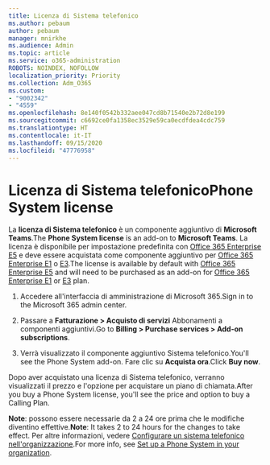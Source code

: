 ```yaml
---
title: Licenza di Sistema telefonico
ms.author: pebaum
author: pebaum
manager: mnirkhe
ms.audience: Admin
ms.topic: article
ms.service: o365-administration
ROBOTS: NOINDEX, NOFOLLOW
localization_priority: Priority
ms.collection: Adm_O365
ms.custom:
- "9002342"
- "4559"
ms.openlocfilehash: 8e140f0542b332aee047cd8b71540e2b72d8e199
ms.sourcegitcommit: c6692ce0fa1358ec3529e59ca0ecdfdea4cdc759
ms.translationtype: HT
ms.contentlocale: it-IT
ms.lasthandoff: 09/15/2020
ms.locfileid: "47776958"
---
```

# <a name="phone-system-license"></a><span data-ttu-id="a08c2-102">Licenza di Sistema telefonico</span><span class="sxs-lookup"><span data-stu-id="a08c2-102">Phone System license</span></span>

<span data-ttu-id="a08c2-103">La **licenza di Sistema telefonico** è un componente aggiuntivo di **Microsoft Teams**.</span><span class="sxs-lookup"><span data-stu-id="a08c2-103">The **Phone System license** is an add-on to **Microsoft Teams**.</span></span> <span data-ttu-id="a08c2-104">La licenza è disponibile per impostazione predefinita con [Office 365 Enterprise E5](https://www.microsoft.com/microsoft-365/business/office-365-enterprise-e5-business-software?rtc=1&activetab=pivot%3aoverviewtab) e deve essere acquistata come componente aggiuntivo per [Office 365 Enterprise E1](https://products.office.com/business/office-365-enterprise-e1-business-software) o [E3](https://products.office.com/business/office-365-enterprise-e3-business-software).</span><span class="sxs-lookup"><span data-stu-id="a08c2-104">The license is available by default with [Office 365 Enterprise E5](https://www.microsoft.com/microsoft-365/business/office-365-enterprise-e5-business-software?rtc=1&activetab=pivot%3aoverviewtab) and will need to be purchased as an add-on for [Office 365 Enterprise E1](https://products.office.com/business/office-365-enterprise-e1-business-software) or [E3](https://products.office.com/business/office-365-enterprise-e3-business-software) plan.</span></span>

1. <span data-ttu-id="a08c2-105">Accedere all'interfaccia di amministrazione di Microsoft 365.</span><span class="sxs-lookup"><span data-stu-id="a08c2-105">Sign in to the Microsoft 365 admin center.</span></span>

2. <span data-ttu-id="a08c2-106">Passare a **Fatturazione > Acquisto di servizi** Abbonamenti a componenti aggiuntivi.</span><span class="sxs-lookup"><span data-stu-id="a08c2-106">Go to **Billing > Purchase services > Add-on subscriptions**.</span></span> 

3. <span data-ttu-id="a08c2-107">Verrà visualizzato il componente aggiuntivo Sistema telefonico.</span><span class="sxs-lookup"><span data-stu-id="a08c2-107">You'll see the Phone System add-on.</span></span> <span data-ttu-id="a08c2-108">Fare clic su **Acquista ora**.</span><span class="sxs-lookup"><span data-stu-id="a08c2-108">Click **Buy now**.</span></span>

<span data-ttu-id="a08c2-109">Dopo aver acquistato una licenza di Sistema telefonico, verranno visualizzati il prezzo e l'opzione per acquistare un piano di chiamata.</span><span class="sxs-lookup"><span data-stu-id="a08c2-109">After you buy a Phone System license, you'll see the price and option to buy a Calling Plan.</span></span>

<span data-ttu-id="a08c2-110">**Note**: possono essere necessarie da 2 a 24 ore prima che le modifiche diventino effettive.</span><span class="sxs-lookup"><span data-stu-id="a08c2-110">**Note**: It takes 2 to 24 hours for the changes to take effect.</span></span> <span data-ttu-id="a08c2-111">Per altre informazioni, vedere [Configurare un sistema telefonico nell'organizzazione](https://docs.microsoft.com/MicrosoftTeams/setting-up-your-phone-system).</span><span class="sxs-lookup"><span data-stu-id="a08c2-111">For more info, see [Set up a Phone System in your organization](https://docs.microsoft.com/MicrosoftTeams/setting-up-your-phone-system).</span></span> 


